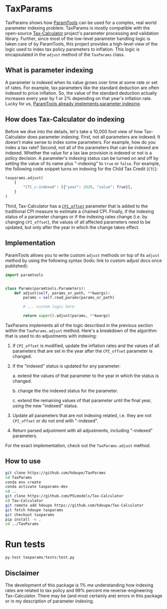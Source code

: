 # TaxParams

TaxParams shows how [ParamTools][1] can be used for a complex, real world parameter indexing problem. TaxParams is mostly compatible with the open-source [Tax-Calculator][2] project's parameter processing and validation library. Further, since most of the low-level parameter handling logic is taken care of by ParamTools, this project provides a high-level view of the logic used to index tax policy parameters to inflation. This logic is encapsulated in the `adjust` method of the `TaxParams` class.

## What is parameter indexing

A parameter is indexed when its value grows over time at some rate or set of rates. For example, tax parameters like the standard deduction are often indexed to price inflation. So, the value of the standard deduction actually increases every year by 1 or 2% depending on that year's inflation rate. Lucky for us, [ParamTools already implements parameter indexing][3].

## How does Tax-Calculator do indexing

Before we dive into the details, let's take a 10,000 foot view of how Tax-Calculator does parameter indexing. First, not all parameters are indexed. It doesn't make sense to index some parameters. For example, how do you index a tax rate? Second, not all of the parameters that can be indexed are indexed. Whether the value for a tax law provision is indexed or not is a policy decision. A parameter's indexing status can be turned on and off by setting the value of its name plus "-indexing" to `true` or `false`. For example, the following code snippet turns on indexing for the Child Tax Credit (`CTC`):

```python
taxparams.adjust(
    {
        "CTC_c-indexed": [{"year": 2020, "value": True}],
    }
)
```

Third, Tax-Calculator has a [`CPI_offset`][4] parameter that is added to the traditional CPI measure to estimate a chained CPI. Finally, if the indexing status of a parameter changes or if the indexing rates change (i.e. by changing `CPI_offset`), the values of all affected parameters need to be updated, but only after the year in which the change takes effect.

## Implementation

ParamTools allows you to write custom `adjust` methods on top of its `adjust` method by using the following syntax (todo: link to custom adjust docs once published):

```python
import paramtools


class Params(paramtools.Parameters):
    def adjust(self, params_or_path, **kwargs):
        params = self.read_params(params_or_path)

        # ... custom logic here

        return super().adjust(params, **kwargs)
```

TaxParams implements all of the logic described in the previous section within the `TaxParams.adjust` method. Here's a breakdown of the algorithm that is used to do adjustments with indexing:

1. If `CPI_offset` is modified, update the inflation rates and the values
    of all parameters that are set in the year after the `CPI_offset`
    parameter is changed.
2. If the "indexed" status is updated for any parameter:

    a. extend the values of that parameter to the year in which
        the status is changed.

    b. change the the indexed status for the parameter.

    c. extend the remaining values of that parameter until the final year,
        using the new "indexed" status.
3. Update all parameters that are not indexing related, i.e. they are
    not `CPI_offset` or do not end with "-indexed".
4. Return parsed adjustment with all adjustments, including "-indexed"
    parameters.

For the exact implementation, check out the `TaxParams.adjust` method.


## How to use

```bash
git clone https://github.com/hdoupe/TaxParams
cd TaxParams
conda env create
conda activate taxparams-dev
cd ..
git clone https://github.com/PSLmodels/Tax-Calculator
cd Tax-Calculator
git remote add hdoupe https://github.com/hdoupe/Tax-Calculator
git fetch hdoupe taxparams
git checkout taxparams
pip install -e .
cd ../TaxParams

```


# Run tests

```python
py.test taxparams/tests/test.py
```


## Disclaimer

The development of this package is 1% me understanding how indexing rates are related to tax policy and 99% percent me reverse-engineering Tax-Calculator. There may be (and most certainly are) errors in this package or in my description of parameter indexing.


[1]: https://github.com/PSLmodels/ParamTools
[2]: https://github.com/PSLmodels/Tax-Calculator/
[3]: https://paramtools.org/api/indexing/
[4]: https://github.com/PSLmodels/Tax-Calculator/blob/2.5.0/taxcalc/policy_current_law.json#L2-L29